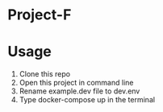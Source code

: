 # Project-F

# Usage
1. Clone this repo
2. Open this project in command line
3. Rename example.dev file to dev.env
4. Type docker-compose up in the terminal